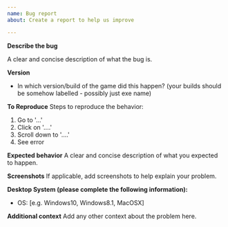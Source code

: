 ```yaml
---
name: Bug report
about: Create a report to help us improve

---
```


**Describe the bug**

A clear and concise description of what the bug is.

**Version**
- In which version/build of the game did this happen?
(your builds should be somehow labelled - possibly just exe name)

**To Reproduce**
Steps to reproduce the behavior:
1. Go to '...'
2. Click on '....'
3. Scroll down to '....'
4. See error

**Expected behavior**
A clear and concise description of what you expected to happen.

**Screenshots**
If applicable, add screenshots to help explain your problem.

**Desktop System (please complete the following information):**
- OS: [e.g. Windows10, Windows8.1, MacOSX]

**Additional context**
Add any other context about the problem here.
